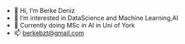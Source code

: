 - 👋 Hi, I’m Berke Deniz
- 👀 I’m interested in DataScience and Machine Learning,AI
- 🌱 Currently doing MSc in AI in Uni of York
- 📫 berkebzt@gmail.com
